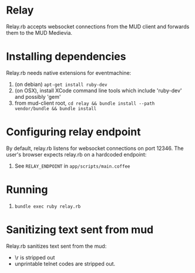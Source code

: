 
# Relay

Relay.rb accepts websocket connections from the MUD client and forwards them to the MUD Medievia.

# Installing dependencies

Relay.rb needs native extensions for eventmachine:

1. (on debian) `apt-get install ruby-dev`
1. (on OSX), install XCode command line tools which include 'ruby-dev' and possibly 'gem'
2. from mud-client root, `cd relay && bundle install --path vendor/bundle && bundle install`

# Configuring relay endpoint

By default, relay.rb listens for websocket connections on port 12346. The user's browser expects relay.rb on a hardcoded endpoint:

1. See `RELAY_ENDPOINT` in `app/scripts/main.coffee`

# Running

1. `bundle exec ruby relay.rb`

# Sanitizing text sent from mud

Relay.rb sanitizes text sent from the mud:

* \r is stripped out
* unprintable telnet codes are stripped out.
